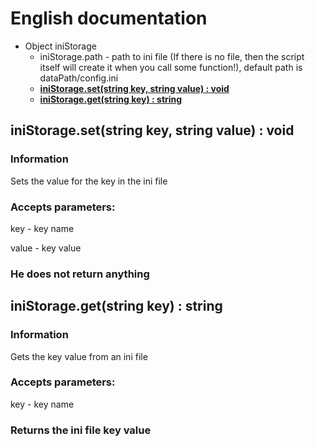 # English documentation

* Object iniStorage
  - iniStorage.path - path to ini file (If there is no file, then the script itself will create it when you call some function!), default path is dataPath/config.ini
  - [**iniStorage.set(string key, string value) : void**](#inistoragesetstring-key-string-value--void)
  - [**iniStorage.get(string key) : string**](#inistoragegetstring-key--string)

## iniStorage.set(string key, string value) : void

### Information

Sets the value for the key in the ini file

### Accepts parameters:

key - key name

value - key value

### He does not return anything

## iniStorage.get(string key) : string

### Information

Gets the key value from an ini file

### Accepts parameters:

key - key name

### Returns the ini file key value